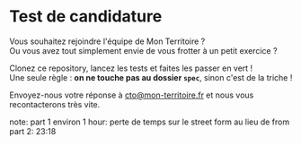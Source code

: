 # Test de candidature

Vous souhaitez rejoindre l'équipe de Mon Territoire ?  
Ou vous avez tout simplement envie de vous frotter à un petit exercice ?

Clonez ce repository, lancez les tests et faites les passer en vert !   
Une seule règle : **on ne touche pas au dossier `spec`**, sinon c'est de la triche !

Envoyez-nous votre réponse à [cto@mon-territoire.fr](mailto:cto@mon-territoire.fr) et nous vous recontacterons très vite.  

note:
part 1 environ 1 hour: perte de temps sur le street form au lieu de from
part 2: 23:18
